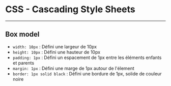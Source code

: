 # CSS - Cascading Style Sheets

---

## Box model

- `width: 10px` : Défini une largeur de 10px
- `height: 10px` : Défini une hauteur de 10px
- `padding: 1px` : Défini un espacement de 1px entre les éléments enfants et parents
- `margin: 1px` : Défini une marge de 1px autour de l'élement
- `border: 1px solid black` : Défini une bordure de 1px, solide de couleur noire
